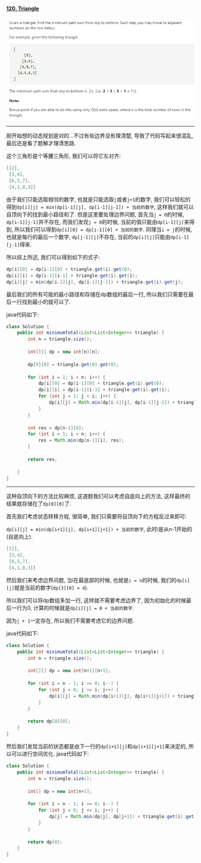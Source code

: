 #### [120. Triangle](https://leetcode-cn.com/problems/triangle/)

![image-20200928192003145](../assets/image-20200928192003145.png)

---

刚开始想的动态规划是对的...不过有些边界没有理清楚, 导致了代码写起来很混乱, 最后还是看了题解才理清思路.



这个三角形是个等腰三角形, 我们可以将它左对齐:

```java
[[2],
 [3,4],
 [6,5,7],
 [4,1,8,3]]
```

由于我们只能选取相邻的数字, 也就是只能选取`j`或者`j+1`的数字, 我们可以轻松的得到`dp[i][j] = min(dp[i-1][j], dp[i-1][j-1]) + 当前的数字`, 这样我们就可以自顶向下的找到最小路径和了. 但是这里要处理边界问题, 首先当`j = 0`的时候, `dp[i-1][j-1]`并不存在, 而我们发现`j = 0`的时候, 当前的值只能由`dp[i-1][j]`来得到, 所以我们可以得到`dp[i][0] = dp[i-1][0] + 当前的数字`. 同理当`i = j`的时候, 也就是每行的最后一个数字, `dp[j-1][j]`不存在, 当前的`dp[i][j]`只能由`dp[i-1][j-1]`得来.

所以综上所述, 我们可以得到如下的式子:

```java
dp[i][0] = dp[i-1][0] + triangle.get(i).get(0);
dp[i][i] = dp[i-1][i-1] + triangle.get(i).get(i);
dp[i][j] = min(dp[i-1][j], dp[i-1][j-1]) + triangle.get(i).get(j);
```

最后我们的所有可能的最小路径和存储在dp数组的最后一行, 所以我们只需要在最后一行找到最小的就可以了.

java代码如下:

```java
class Solution {
    public int minimumTotal(List<List<Integer>> triangle) {
        int n = triangle.size();

        int[][] dp = new int[n][n];

        dp[0][0] = triangle.get(0).get(0);

        for (int i = 1; i < n; i++) {
            dp[i][0] = dp[i-1][0] + triangle.get(i).get(0);
            dp[i][i] = dp[i-1][i-1] + triangle.get(i).get(i);
            for (int j = 1; j < i; j++) {
                dp[i][j] = Math.min(dp[i-1][j], dp[i-1][j-1]) + triangle.get(i).get(j);
            }
        }

        int res = dp[n-1][0];
        for (int i = 1; i < n; i++) {
            res = Math.min(dp[n-1][i], res);
        }

        return res;

    }
}
```

---

这种自顶向下的方法比较麻烦, 这道题我们可以考虑自底向上的方法, 这样最终的结果就存储在了`dp[0][0]`了.

首先我们考虑状态转移方程, 很简单, 我们只需要将自顶向下的方程反过来即可:

`dp[i][j] = min(dp[i+1][j], dp[i+1][j+1]) + 当前的数字`, 此时i是从n-1开始的(自底向上).

```java
[[2],
 [3,4],
 [6,5,7],
 [4,1,8,3]]
```

然后我们来考虑边界问题, 当i在最底部的时候, 也就是`i = n`的时候, 我们的`dp[i][j]`就是当前的数字(`dp[3][0] = 4`).

所以我们可以将dp数组多加一行, 这样就不需要考虑边界了, 因为初始化的时候最后一行为0, 计算的时候就是`dp[i][j] = 0 + 当前的数字`.

因为`j + 1`一定存在, 所以我们不需要考虑它的边界问题.

java代码如下:
```java
class Solution {
    public int minimumTotal(List<List<Integer>> triangle) {
        int n = triangle.size();

        int[][] dp = new int[n+1][n+1];

        for (int i = n - 1; i >= 0; i--) {
            for (int j = 0; j <= i; j++) {
                dp[i][j] = Math.min(dp[i+1][j], dp[i+1][j+1]) + triangle.get(i).get(j);
            }
        }

        return dp[0][0];
    }
}
```

然后我们发现当前的状态都是由下一行的`dp[i+1][j]`和`dp[i+1][j+1]`来决定的, 所以可以进行空间优化.
java代码如下:
```java
class Solution {
    public int minimumTotal(List<List<Integer>> triangle) {
        int n = triangle.size();

        int[] dp = new int[n+1];

        for (int i = n - 1; i >= 0; i--) {
            for (int j = 0; j <= i; j++) {
                dp[j] = Math.min(dp[j], dp[j+1]) + triangle.get(i).get(j);
            }
        }

        return dp[0];
    }
}
```


